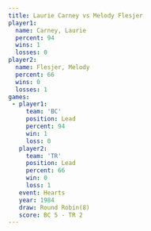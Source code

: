 ```yaml
---
title: Laurie Carney vs Melody Flesjer
player1:               
  name: Carney, Laurie 
  percent: 94          
  wins: 1              
  losses: 0            
player2:               
  name: Flesjer, Melody
  percent: 66          
  wins: 0              
  losses: 1            
games:
 - player1:        
     team: 'BC'    
     position: Lead
     percent: 94   
     win: 1        
     loss: 0       
   player2:        
     team: 'TR'    
     position: Lead
     percent: 66   
     win: 0        
     loss: 1       
   event: Hearts       
   year: 1984          
   draw: Round Robin(8)
   score: BC 5 - TR 2  
---
```

